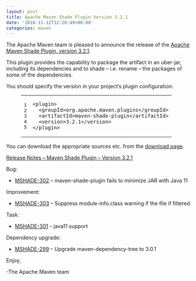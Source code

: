 ```yaml
---
layout: post
title: Apache Maven Shade Plugin Version 3.2.1
date: '2018-11-12T12:20:49+00:00'
categories: maven
---
```

<div class="entry-content"><p>The Apache Maven team is pleased to announce the release of the <a href="http://maven.apache.org/plugins/maven-shade-plugin/">Apache
Maven Shade Plugin, version 3.2.1</a>.</p>

<p>This plugin provides the capability to package the artifact in an uber-jar,
including its dependencies and to shade &ndash; i.e. rename &ndash; the packages of some of
the dependencies.</p>

<p>You should specify the version in your project&rsquo;s plugin configuration:</p>

<figure class='code'><figcaption><span></span></figcaption><div class="highlight"><table><tr><td class="gutter"><pre class="line-numbers"><span class='line-number'>1</span>
<span class='line-number'>2</span>
<span class='line-number'>3</span>
<span class='line-number'>4</span>
<span class='line-number'>5</span>
</pre></td><td class='code'><pre><code class='xml'><span class='line'><span class="nt">&lt;plugin&gt;</span>
</span><span class='line'>  <span class="nt">&lt;groupId&gt;</span>org.apache.maven.plugins<span class="nt">&lt;/groupId&gt;</span>
</span><span class='line'>  <span class="nt">&lt;artifactId&gt;</span>maven-shade-plugin<span class="nt">&lt;/artifactId&gt;</span>
</span><span class='line'>  <span class="nt">&lt;version&gt;</span>3.2.1<span class="nt">&lt;/version&gt;</span>
</span><span class='line'><span class="nt">&lt;/plugin&gt;</span>
</span></code></pre></td></tr></table></div></figure>


<p>You can download the appropriate sources etc. from the <a href="https://maven.apache.org/plugins/maven-shade-plugin/download.cgi">download page</a>.</p>

<!-- more -->

<p><a href="https://issues.apache.org/jira/secure/ReleaseNote.jspa?projectId=12317921&amp;version=12344059">Release Notes &ndash; Maven Shade Plugin &ndash; Version 3.2.1</a></p>

<p>Bug:</p>

<ul>
<li><a href="https://issues.apache.org/jira/browse/MSHADE-302">MSHADE-302</a> &ndash; maven-shade-plugin fails to minimize JAR with Java 11</li>
</ul>


<p>Improvement:</p>

<ul>
<li><a href="https://issues.apache.org/jira/browse/MSHADE-303">MSHADE-303</a> &ndash; Suppress module-info.class warning if the file if filtered</li>
</ul>


<p>Task:</p>

<ul>
<li><a href="https://issues.apache.org/jira/browse/MSHADE-301">MSHADE-301</a> &ndash; java11 support</li>
</ul>


<p>Dependency upgrade:</p>

<ul>
<li><a href="https://issues.apache.org/jira/browse/MSHADE-299">MSHADE-299</a> &ndash; Upgrade maven-dependency-tree to 3.0.1</li>
</ul>


<p>Enjoy,</p>

<p>-The Apache Maven team</p>
</div>
